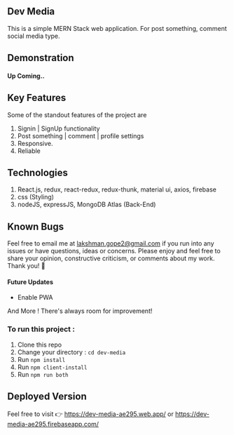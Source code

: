 ## Dev Media

This is a simple MERN Stack web application. For post something, comment social media type.

## Demonstration

#### Up Coming..

## Key Features

Some of the standout features of the project are

1.  Signin | SignUp functionality
2.  Post something | comment | profile settings
3.  Responsive.
4.  Reliable

## Technologies

1. React.js, redux, react-redux, redux-thunk, material ui, axios, firebase
2. css (Styling)
3. nodeJS, expressJS, MongoDB Atlas (Back-End)

## Known Bugs

Feel free to email me at lakshman.gope2@gmail.com if you run into any issues or have questions, ideas or concerns. Please enjoy
and feel free to share your opinion, constructive criticism, or comments about my work. Thank you! 🙂

#### Future Updates

- Enable PWA

And More ! There's always room for improvement!

### To run this project :

1. Clone this repo
2. Change your directory : `cd dev-media`
3. Run `npm install`
4. Run `npm client-install`
5. Run `npm run both`

## Deployed Version

Feel free to visit 👉 https://dev-media-ae295.web.app/ or https://dev-media-ae295.firebaseapp.com/
